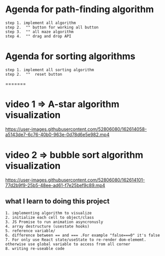 
# Agenda for path-finding algorithm
    step 1. implement all algorithm
    step 2.  "" button for working all button
    step 3.  "" all maze algorithm
    step 4.  "" drag and drop API

# Agenda for sorting algorithms
    step 1. implement all sorting algorithm
    step 2.  ""  reset button

=======
# video 1 => A-star algorithm visualization
https://user-images.githubusercontent.com/52806080/162614058-a5143de7-6c76-40b0-963e-0d78d6e5e982.mp4

# video 2 => bubble sort algorithm visualization
https://user-images.githubusercontent.com/52806080/162614101-77d2b9f9-25b5-48ee-ad61-f7e25bef9c89.mp4


## what I learn to doing this project
    1. implementing algorithm to visualize
    2. initialize each cell to object/class
    3. JS Promise to run animation asyncronusly
    4. array destructure (usestate hooks)
    5. reference variable/
    6. difference between == and === .For example "false===0" it's false
    7. For only use React state/useState to re-render dom-elememt. 
    otherwise use global variable to access from all corner
    8. writing re-useable code